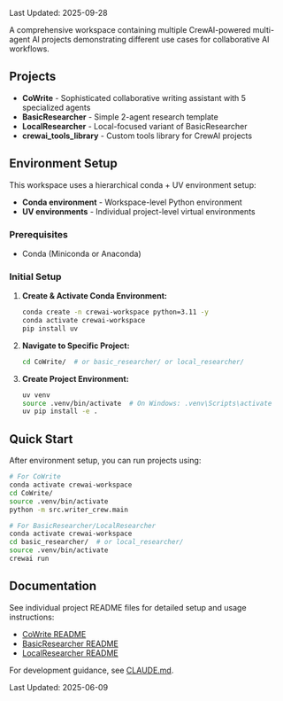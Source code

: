 Last Updated: 2025-09-28

A comprehensive workspace containing multiple CrewAI-powered multi-agent AI projects demonstrating different use cases for collaborative AI workflows.

## Projects

- **CoWrite** - Sophisticated collaborative writing assistant with 5 specialized agents
- **BasicResearcher** - Simple 2-agent research template  
- **LocalResearcher** - Local-focused variant of BasicResearcher
- **crewai_tools_library** - Custom tools library for CrewAI projects

## Environment Setup

This workspace uses a hierarchical conda + UV environment setup:
- **Conda environment** - Workspace-level Python environment
- **UV environments** - Individual project-level virtual environments

### Prerequisites
- Conda (Miniconda or Anaconda)

### Initial Setup

1. **Create & Activate Conda Environment:**
   ```bash
   conda create -n crewai-workspace python=3.11 -y
   conda activate crewai-workspace
   pip install uv
   ```

2. **Navigate to Specific Project:**
   ```bash
   cd CoWrite/  # or basic_researcher/ or local_researcher/
   ```

3. **Create Project Environment:**
   ```bash
   uv venv
   source .venv/bin/activate  # On Windows: .venv\Scripts\activate
   uv pip install -e .
   ```

## Quick Start

After environment setup, you can run projects using:

```bash
# For CoWrite
conda activate crewai-workspace
cd CoWrite/
source .venv/bin/activate
python -m src.writer_crew.main

# For BasicResearcher/LocalResearcher  
conda activate crewai-workspace
cd basic_researcher/  # or local_researcher/
source .venv/bin/activate
crewai run
```

## Documentation

See individual project README files for detailed setup and usage instructions:
- [CoWrite README](./CoWrite/README.md)
- [BasicResearcher README](./basic_researcher/README.md)
- [LocalResearcher README](./local_researcher/README.md)

For development guidance, see [CLAUDE.md](./CLAUDE.md).

Last Updated: 2025-06-09